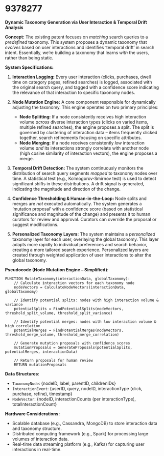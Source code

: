 # 9378277

**Dynamic Taxonomy Generation via User Interaction & Temporal Drift Analysis**

**Concept:** The existing patent focuses on *matching* search queries to a *predefined* taxonomy. This system proposes a dynamic taxonomy that *evolves* based on user interactions and identifies ‘temporal drift’ in search intent. Essentially, we’re building a taxonomy that learns *with* the users, rather than being static.

**System Specifications:**

1.  **Interaction Logging:** Every user interaction (clicks, purchases, dwell time on category pages, refined searches) is logged, associated with the original search query, and tagged with a confidence score indicating the relevance of that interaction to specific taxonomy nodes.

2.  **Node Mutation Engine:** A core component responsible for dynamically adjusting the taxonomy. This engine operates on two primary principles:
    *   **Node Splitting:**  If a node consistently receives high interaction volume *across* diverse interaction types (clicks on varied items, multiple refined searches), the engine proposes a split. The split is governed by clustering of interaction data – items frequently clicked together, search refinements focusing on specific attributes.
    *   **Node Merging:** If a node receives consistently *low* interaction volume *and* its interactions strongly correlate with another node (high cosine similarity of interaction vectors), the engine proposes a merge.

3.  **Temporal Drift Detection:** The system continuously monitors the distribution of search query segments *mapped* to taxonomy nodes over time.  A statistical test (e.g., Kolmogorov-Smirnov test) is used to detect significant shifts in these distributions. A drift signal is generated, indicating the magnitude and direction of the change.

4.  **Confidence Thresholding & Human-in-the-Loop:**  Node splits and merges are *not* executed automatically. The system generates a ‘mutation proposal’ with a confidence score (based on statistical significance and magnitude of the change) and presents it to human curators for review and approval.  Curators can override the proposal or suggest modifications.

5.  **Personalized Taxonomy Layers:** The system maintains a *personalized* taxonomy layer for each user, overlaying the global taxonomy. This layer adapts more rapidly to individual preferences and search behavior, creating a more tailored search experience. Personalized layers are created through weighted application of user interactions to alter the global taxonomy.

**Pseudocode (Node Mutation Engine – Simplified):**

```pseudocode
FUNCTION MutateTaxonomy(interactionData, globalTaxonomy):
    // Calculate interaction vectors for each taxonomy node
    nodeVectors = CalculateNodeVectors(interactionData, globalTaxonomy)

    // Identify potential splits: nodes with high interaction volume & variance
    potentialSplits = FindPotentialSplits(nodeVectors, threshold_split_volume, threshold_split_variance)

    // Identify potential merges: nodes with low interaction volume & high correlation
    potentialMerges = FindPotentialMerges(nodeVectors, threshold_merge_volume, threshold_merge_correlation)

    // Generate mutation proposals with confidence scores
    mutationProposals = GenerateProposals(potentialSplits, potentialMerges, interactionData)

    // Return proposals for human review
    RETURN mutationProposals
```

**Data Structures:**

*   `TaxonomyNode`: {nodeID, label, parentID, childrenIDs}
*   `InteractionEvent`: {userID, query, nodeID, interactionType (click, purchase, refine), timestamp}
*   `NodeVector`: {nodeID, interactionCounts (per interactionType), totalInteractionCount}

**Hardware Considerations:**

*   Scalable database (e.g., Cassandra, MongoDB) to store interaction data and taxonomy structure.
*   Distributed computing framework (e.g., Spark) for processing large volumes of interaction data.
*   Real-time data streaming platform (e.g., Kafka) for capturing user interactions in real-time.